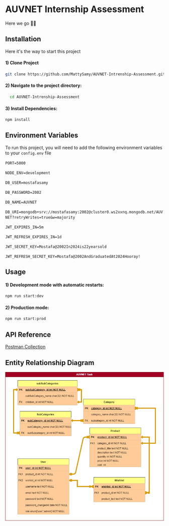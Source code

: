 # AUVNET Internship Assessment

Here we go 💪🏻

## Installation

Here it's the way to start this project

#### 1) Clone Project

```bash
git clone https://github.com/MattySamy/AUVNET-Intrenship-Assessment.git
```

#### 2) Navigate to the project directory:

```bash
  cd AUVNET-Intrenship-Assessment
```

#### 3) Install Dependencies:

```bash
npm install
```

## Environment Variables

To run this project, you will need to add the following environment variables to your `config.env` file

`PORT=5000`

`NODE_ENV=development`

`DB_USER=mostafasamy`

`DB_PASSWORD=2002`

`DB_NAME=AUVNET`

`DB_URI=mongodb+srv://mostafasamy:2002@cluster0.ws2xxnq.mongodb.net/AUVNET?retryWrites=true&w=majority`

`JWT_EXPIRES_IN=5m`

`JWT_REFRESH_EXPIRES_IN=1d`

`JWT_SECRET_KEY=Mostafa@2002In2024is22yearsold`

`JWT_REFRESH_SECRET_KEY=Mostafa@2002AndGraduatedAt2024Hooray!`

## Usage

#### 1) Development mode with automatic restarts:

```bash
npm run start:dev
```

#### 2) Production mode:

```bash
npm run start:prod
```

## API Reference

[Postman Collection](https://interstellar-flare-148518.postman.co/workspace/Team-Workspace~4ba745de-4647-4ad5-893b-ad5d80170703/collection/23532006-6a4b2bbe-6ed9-44be-aa6b-1ac38135cb40?action=share&creator=23532006&active-environment=23532006-23e73f70-0d0f-4e96-85a2-299957ecbf7d)

## Entity Relationship Diagram

![ERD](ERD.png)
